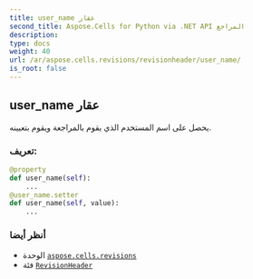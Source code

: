 ```yaml
---
title: user_name عقار
second_title: Aspose.Cells for Python via .NET API المراجع
description:
type: docs
weight: 40
url: /ar/aspose.cells.revisions/revisionheader/user_name/
is_root: false
---
```

##  user_name عقار

يحصل على اسم المستخدم الذي يقوم بالمراجعة ويقوم بتعيينه.
###  تعريف:
```python
@property
def user_name(self):
    ...
@user_name.setter
def user_name(self, value):
    ...
```

###  أنظر أيضا
* الوحدة [`aspose.cells.revisions`](../../)
* فئة [`RevisionHeader`](/cells/python-net/ar/aspose.cells.revisions/revisionheader)
